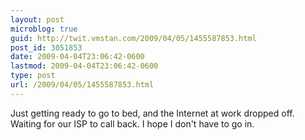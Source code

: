 ```yaml
---
layout: post
microblog: true
guid: http://twit.vmstan.com/2009/04/05/1455587853.html
post_id: 3051853
date: 2009-04-04T23:06:42-0600
lastmod: 2009-04-04T23:06:42-0600
type: post
url: /2009/04/05/1455587853.html
---
```

Just getting ready to go to bed, and the Internet at work dropped off. Waiting for our ISP to call back. I hope I don't have to go in.
